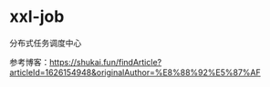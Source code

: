 # xxl-job
分布式任务调度中心

参考博客：https://shukai.fun/findArticle?articleId=1626154948&originalAuthor=%E8%88%92%E5%87%AF
